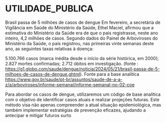 # UTILIDADE_PUBLICA
Brasil passa de 5 milhões de casos de dengue Em fevereiro, a secretária de Vigilância em Saúde do Ministério da Saúde, Ethel Maciel, afirmou que a 
estimativa do Ministério da Saúde era de que o país registrasse, neste ano inteiro, 4,2 milhões de casos.
Segundo dados do Painel de Arboviroses do Ministério da Saúde, o país registrou, nas primeiras vinte semanas deste ano, as seguintes taxas relativas à doença:

5.100.766 casos (marca inédita desde o início da série histórica, em 2000);
2.827 mortes confirmadas;
2.712 óbitos em investigação. (fonte : https://g1.globo.com/saude/dengue/noticia/2024/05/21/brasil-passa-de-5-milhoes-de-casos-de-dengue.ghtml).
Fonte para a base analitica https://www.gov.br/saude/pt-br/assuntos/saude-de-a-a-z/a/arboviroses/informe-semanal/informe-semanal-no-02-coe

Para abordar os casos de dengue, utilizaremos um código de base analítica com o objetivo de identificar casos atuais e realizar projeções futuras. 
Este método visa não apenas compreender a atual situação epidemiológica, mas também implementar estratégias de prevenção eficazes, 
ajudando a antecipar e mitigar futuros surto

